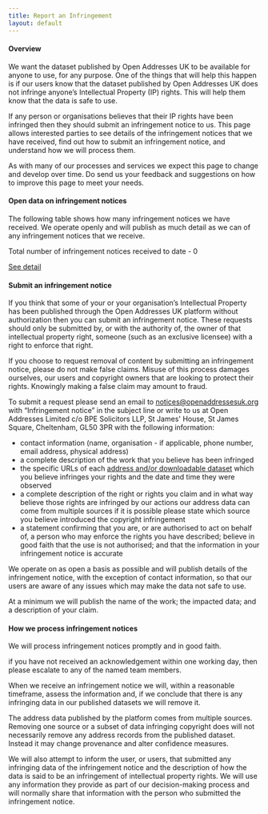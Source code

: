 ```yaml
---
title: Report an Infringement
layout: default
---
```


#### Overview

We want the dataset published by Open Addresses UK to be available for anyone to use, for any purpose. One of the things that will help this happen is if our users know that the dataset published by Open Addresses UK does not infringe anyone’s Intellectual Property (IP) rights. This will help them know that the data is safe to use.

If any person or organisations believes that their IP rights have been infringed then they should submit an infringement notice to us. This page allows interested parties to see details of the infringement notices that we have received, find out how to submit an infringement notice, and understand how we will process them.

As with many of our processes and services we expect this page to change and develop over time. Do send us your feedback and suggestions on how to improve this page to meet your needs.

#### Open data on infringement notices

The following table shows how many infringement notices we have received. We operate openly and will publish as much detail as we can of any infringement notices that we receive. 

Total number of infringement notices received to date - 0

[See detail](https://docs.google.com/a/openaddress.es/spreadsheets/d/1k82q7t22DINFjdk7zHcvHLUslYYYyjZ-6czkt_aeflU/edit#gid=0)

#### Submit an infringement notice

If you think that some of your or your organisation’s Intellectual Property has been published through the Open Addresses UK platform without authorization then you can submit an infringement notice. These requests should only be submitted by, or with the authority of, the owner of that intellectual property right, someone (such as an exclusive licensee) with a right to enforce that right.

If you choose to request removal of content by submitting an infringement notice, please do not make false claims. Misuse of this process damages ourselves, our users and copyright owners that are looking to protect their rights. Knowingly making a false claim may amount to fraud.

To submit a request please send an email to [notices@openaddressesuk.org](mailto:notices@openaddressesuk.org?subject=Infringement%20notice)  with “Infringement notice” in the subject line or write to us at Open Addresses Limited c/o BPE Solicitors LLP, St James' House, St James Square, Cheltenham, GL50 3PR with the following information:

+ contact information (name, organisation - if applicable, phone number, email address, physical address)
+ a complete description of  the work that you believe has been infringed
+ the specific URLs of each [address and/or downloadable dataset](https://openaddressesuk.org/data) which you believe infringes your rights and the date and time they were observed
+ a complete description of the right or rights you claim and in what way believe those rights are infringed by our actions
our address data can come from multiple sources if it is possible please state which source you believe introduced the copyright infringement
+ a statement confirming that you are, or are authorised to act on behalf of, a person who may enforce the rights you have described; believe in good faith that the use is not authorised; and that the information in your infringement notice is accurate

We operate on as open a basis as possible and will publish details of the infringement notice, with the exception of contact information, so that our users are aware of any issues which may make the data not safe to use.

At a minimum we will publish the name of the work; the impacted data; and a description of your claim. 

#### How we process infringement notices

We will process infringement notices promptly and in good faith.

if you have not received an acknowledgement within one working day, then please escalate to any of the named team members.

When we receive an infringement notice we will, within a reasonable timeframe, assess the information and, if we conclude that there is any infringing data in our published datasets we will remove it.

The address data published by the platform comes from multiple sources. Removing one source or a subset of data infringing copyright does will not necessarily remove any address records from the published dataset. Instead it may change provenance and alter confidence measures. 

We will also attempt to inform the user, or users, that submitted any infringing data of the infringement notice and the description of how the data is said to be an infringement of intellectual property rights. We will use any information they provide as part of our decision-making process and will normally share that information with the person who submitted the infringement notice.